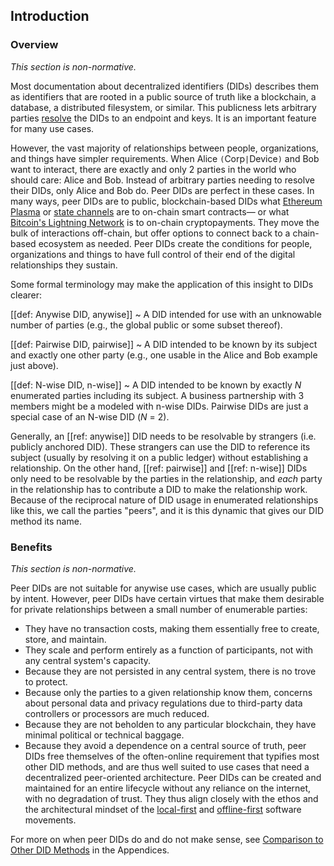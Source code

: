 ## Introduction

### Overview

*This section is non-normative.*

Most documentation about decentralized identifiers (DIDs) describes them as identifiers that are rooted in a
public source of truth like a blockchain, a database, a distributed filesystem, or similar. This publicness lets
arbitrary parties [resolve] the DIDs to an
endpoint and keys. It is an important feature for many use cases.

[resolve]: https://w3c-ccg.github.io/did-resolution/

However, the vast majority of relationships between people, organizations, and
things have simpler requirements. When Alice `(`Corp`|`Device`)` and Bob want to
interact, there are exactly and only 2 parties in the world who should care:
Alice and Bob. Instead of arbitrary parties needing to resolve their DIDs, only
Alice and Bob do. Peer DIDs are perfect in these cases. In many ways, peer DIDs
are to public, blockchain-based DIDs what [Ethereum Plasma] or [state channels]
are to on-chain smart contracts&mdash; or what [Bitcoin's Lightning Network] is
to on-chain cryptopayments. They move the bulk of interactions off-chain, but
offer options to connect back to a chain-based ecosystem as needed. Peer DIDs
create the conditions for people, organizations and things to have full control
of their end of the digital relationships they sustain.

[Ethereum Plasma]: https://education.district0x.io/general-topics/understanding-ethereum/understanding-plasma/
[state channels]: https://education.district0x.io/general-topics/understanding-ethereum/basics-state-channels/
[Bitcoin's Lightning Network]: https://lightning.network/

Some formal terminology may make the application of this insight to DIDs clearer:

[[def: Anywise DID, anywise]]
~ A DID intended for use with an unknowable number of parties (e.g., the global
public or some subset thereof).

[[def: Pairwise DID, pairwise]]
~ A DID intended to be known by its subject and exactly one other party (e.g., one
usable in the Alice and Bob example just above).</dd>

[[def: N-wise DID, n-wise]]
~ A DID intended to be known by exactly *N* enumerated parties including its
subject. A business partnership with 3 members might be a modeled with n-wise
DIDs. Pairwise DIDs are just a special case of an N-wise DID (*N* = 2).

Generally, an [[ref: anywise]] DID needs to be resolvable by strangers (i.e.
publicly anchored DID). These strangers can use the DID to reference its subject
(usually by resolving it on a public ledger) without establishing a
relationship. On the other hand, [[ref: pairwise]] and [[ref: n-wise]] DIDs only
need to be resolvable by the parties in the relationship, and *each* party in
the relationship has to contribute a DID to make the relationship work. Because
of the reciprocal nature of DID usage in enumerated relationships like this, we
call the parties "peers", and it is this dynamic that gives our DID method its
name.

### Benefits

*This section is non-normative.*

Peer DIDs are not suitable for anywise use cases, which are usually public by
intent. However, peer DIDs have certain virtues that make them desirable for
private relationships between a small number of enumerable parties:

- They have no transaction costs, making them essentially free to create, store,
and maintain.
- They scale and perform entirely as a function of participants, not with any
central system's capacity.
- Because they are not persisted in any central system, there is no trove to
protect.
- Because only the parties to a given relationship know them, concerns about
personal data and privacy regulations due to third-party data controllers or
processors are much reduced.
- Because they are not beholden to any particular blockchain, they have minimal
political or technical baggage.
- Because they avoid a dependence on a central source of truth, peer DIDs free
themselves of the often-online requirement that typifies most other DID methods,
and are thus well suited to use cases that need a decentralized peer-oriented
architecture. Peer DIDs can be created and maintained for an entire lifecycle
without any reliance on the internet, with no degradation of trust. They thus
align closely with the ethos and the architectural mindset of the [local-first]
and [offline-first] software movements.

[local-first]: https://www.inkandswitch.com/local-first.html
[offline-first]: http://offlinefirst.org/

For more on when peer DIDs do and do not make sense, see [Comparison to Other
DID Methods](#comparison-to-other-did-methods) in the Appendices.
